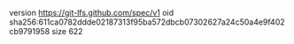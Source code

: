 version https://git-lfs.github.com/spec/v1
oid sha256:611ca0782ddde02187313f95ba572dbcb07302627a24c50a4e9f402cb9791958
size 622

